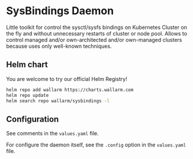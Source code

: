 # SysBindings Daemon

Little toolkit for control the sysctl/sysfs bindings on Kubernetes Cluster on the fly
and without unnecessary restarts of cluster or node pool. Allows to control managed
and/or own-architected and/or own-managed clusters because uses only well-known
techniques.

## Helm chart

You are welcome to try our official Helm Registry!

```bash
helm repo add wallarm https://charts.wallarm.com
helm repo update
helm search repo wallarm/sysbindings -l
```

## Configuration

See comments in the `values.yaml` file.

For configure the daemon itself, see the `.config` option in the `values.yaml` file.
